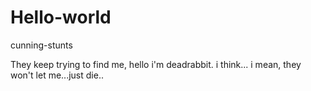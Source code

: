# Hello-world
cunning-stunts

They keep trying to find me, hello i'm deadrabbit.
i think... i mean, they won't let me...just die..
